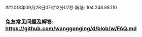 ##2018年09月28日07时12分07秒 新址: 104.248.88.110
### 兔友常见问题及解答: https://github.com/wanggonging/d/blob/w/FAQ.md
